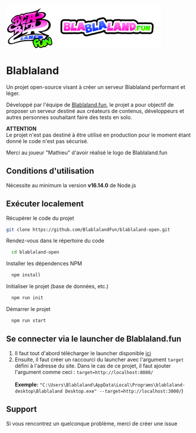 ![Logo de Blablaland](https://raw.githubusercontent.com/BlablalandFun/blablaland-open/main/docs/logo.png)

# Blablaland

Un projet open-source visant à créer un serveur Blablaland performant et léger.

Développé par l'équipe de [Blablaland.fun](https://blablaland.fun), le projet a pour objectif de proposer un serveur destiné aux créateurs de contenus, développeurs et autres personnes souhaitant faire des tests en solo.

**ATTENTION**\
Le projet n'est pas destiné à être utilisé en production pour le moment étant donné le code n'est pas sécurisé.

Merci au joueur "Mathieu" d'avoir réalisé le logo de Blablaland.fun

## Conditions d'utilisation

Nécessite au minimum la version **v16.14.0** de Node.js

## Exécuter localement

Récupérer le code du projet

```bash
git clone https://github.com/BlablalandFun/blablaland-open.git
```

Rendez-vous dans le répertoire du code

```bash
  cd blablaland-open
```

Installer les dépendences NPM

```bash
  npm install
```

Initialiser le projet (base de données, etc.)

```bash
  npm run init
```

Démarrer le projet

```bash
  npm run start
```

## Se connecter via le launcher de Blablaland.fun

1. Il faut tout d'abord télécharger le launcher disponible [ici](https://blablaland.fun/download)
2. Ensuite, il faut créer un raccourci du launcher avec l'argument `target` défini à l'adresse du site. Dans le cas de ce projet, il faut ajouter l'argument comme ceci : `target=http://localhost:8080/`\
   \
   **Exemple:** `"C:\Users\Blablaland\AppData\Local\Programs\blablaland-desktop\Blablaland Desktop.exe" --target=http://localhost:3000/`)

## Support

Si vous rencontrez un quelconque problème, merci de créer une issue
